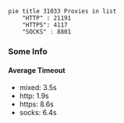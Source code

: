 
```mermaid
pie title 31033 Proxies in list
    "HTTP" : 21191
    "HTTPS": 4117
    "SOCKS" : 8801
```

### Some Info
#### Average Timeout

- mixed: 3.5s
- http: 1.9s
- https: 8.6s
- socks: 6.4s